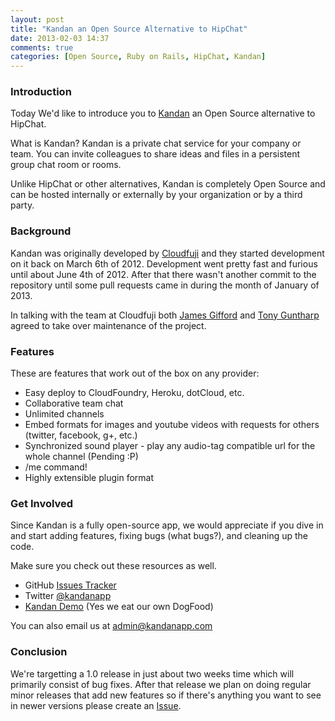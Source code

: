 ```yaml
---
layout: post
title: "Kandan an Open Source Alternative to HipChat"
date: 2013-02-03 14:37
comments: true
categories: [Open Source, Ruby on Rails, HipChat, Kandan]
---
```

### Introduction
Today We'd like to introduce you to [Kandan](https://github.com/kandanapp/kandan) an Open Source alternative to HipChat. 

What is Kandan? Kandan is a private chat service for your company or team. You can invite colleagues to share ideas and files in a persistent group chat room or rooms.

Unlike HipChat or other alternatives, Kandan is completely Open Source and can be hosted internally or externally by your organization or by a third party.
<!-- more -->
### Background
Kandan was originally developed by [Cloudfuji](http://cloudfuji.com/) and they started development on it back on March 6th of 2012. Development went pretty fast and furious until about June 4th of 2012. After that there wasn't another commit to the repository until some pull requests came in during the month of January of 2013.

In talking with the team at Cloudfuji both [James Gifford](http://jamesrgifford.com/) and [Tony Guntharp](http://fusion94.org) agreed to take over maintenance of the project.

### Features
These are features that work out of the box on any provider:

 * Easy deploy to CloudFoundry, Heroku, dotCloud, etc.
 * Collaborative team chat
 * Unlimited channels
 * Embed formats for images and youtube videos with requests for others (twitter, facebook, g+, etc.)
 * Synchronized sound player - play any audio-tag compatible url for the whole channel (Pending :P)
 * /me command!
 * Highly extensible plugin format

### Get Involved
Since Kandan is a fully open-source app, we would appreciate if you dive in and start adding features, fixing bugs (what bugs?), and cleaning up the code.

Make sure you check out these resources as well.

* GitHub [Issues Tracker](https://github.com/kandanapp/kandan/issues)
* Twitter [@kandanapp](https://twitter.com/kandanapp)
* [Kandan Demo](http://kandan-demo.kandanapp.com/) (Yes we eat our own DogFood)

You can also email us at admin@kandanapp.com

### Conclusion
We're targetting a 1.0 release in just about two weeks time which will primarily consist of bug fixes. After that release we plan on doing regular minor releases that add new features so if there's anything you want to see in newer versions please create an [Issue](https://github.com/kandanapp/kandan/issues).